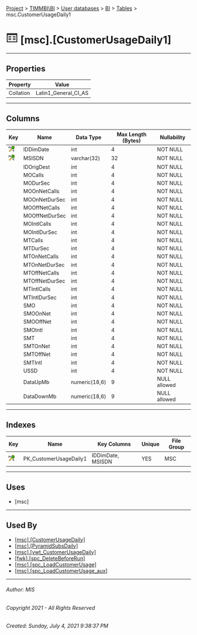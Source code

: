 #### 

[Project](../../../../index.md) > [TIMMBI\\BI](../../../index.md) > [User databases](../../index.md) > [BI](../index.md) > [Tables](Tables.md) > msc.CustomerUsageDaily1

# ![Tables](../../../../Images/Table32.png) [msc].[CustomerUsageDaily1]

---

## <a name="#properties"></a>Properties

| Property | Value |
|---|---|
| Collation | Latin1_General_CI_AS |


---

## <a name="#columns"></a>Columns

| Key | Name | Data Type | Max Length (Bytes) | Nullability |
|---|---|---|---|---|
| [![Cluster Primary Key PK_CustomerUsageDaily1: IDDimDate\MSISDN](../../../../Images/pkcluster.png)](#indexes) | IDDimDate | int | 4 | NOT NULL |
| [![Cluster Primary Key PK_CustomerUsageDaily1: IDDimDate\MSISDN](../../../../Images/pkcluster.png)](#indexes) | MSISDN | varchar(32) | 32 | NOT NULL |
|  | IDOrigDest | int | 4 | NOT NULL |
|  | MOCalls | int | 4 | NOT NULL |
|  | MODurSec | int | 4 | NOT NULL |
|  | MOOnNetCalls | int | 4 | NOT NULL |
|  | MOOnNetDurSec | int | 4 | NOT NULL |
|  | MOOffNetCalls | int | 4 | NOT NULL |
|  | MOOffNetDurSec | int | 4 | NOT NULL |
|  | MOIntlCalls | int | 4 | NOT NULL |
|  | MOIntlDurSec | int | 4 | NOT NULL |
|  | MTCalls | int | 4 | NOT NULL |
|  | MTDurSec | int | 4 | NOT NULL |
|  | MTOnNetCalls | int | 4 | NOT NULL |
|  | MTOnNetDurSec | int | 4 | NOT NULL |
|  | MTOffNetCalls | int | 4 | NOT NULL |
|  | MTOffNetDurSec | int | 4 | NOT NULL |
|  | MTIntlCalls | int | 4 | NOT NULL |
|  | MTIntlDurSec | int | 4 | NOT NULL |
|  | SMO | int | 4 | NOT NULL |
|  | SMOOnNet | int | 4 | NOT NULL |
|  | SMOOffNet | int | 4 | NOT NULL |
|  | SMOIntl | int | 4 | NOT NULL |
|  | SMT | int | 4 | NOT NULL |
|  | SMTOnNet | int | 4 | NOT NULL |
|  | SMTOffNet | int | 4 | NOT NULL |
|  | SMTIntl | int | 4 | NOT NULL |
|  | USSD | int | 4 | NOT NULL |
|  | DataUpMb | numeric(18,6) | 9 | NULL allowed |
|  | DataDownMb | numeric(18,6) | 9 | NULL allowed |


---

## <a name="#indexes"></a>Indexes

| Key | Name | Key Columns | Unique | File Group |
|---|---|---|---|---|
| [![Cluster Primary Key PK_CustomerUsageDaily1: IDDimDate\MSISDN](../../../../Images/pkcluster.png)](#indexes) | PK_CustomerUsageDaily1 | IDDimDate, MSISDN | YES | MSC |


---

## <a name="#uses"></a>Uses

* [msc]


---

## <a name="#usedby"></a>Used By

* [[msc].[CustomerUsageDaily]](../Views/CustomerUsageDaily_000c.md)
* [[msc].[PyramidSubsDaily]](../Views/PyramidSubsDaily.md)
* [[msc].[vwt_CustomerUsageDaily]](../Views/vwt_CustomerUsageDaily_000e.md)
* [[fwk].[spc_DeleteBeforeRun]](../Programmability/Stored_Procedures/spc_DeleteBeforeRun.md)
* [[msc].[spc_LoadCustomerUsage]](../Programmability/Stored_Procedures/spc_LoadCustomerUsage_000g.md)
* [[msc].[spc_LoadCustomerUsage_aux]](../Programmability/Stored_Procedures/spc_LoadCustomerUsage_aux.md)


---

###### Author:  MIS

###### Copyright 2021 - All Rights Reserved

###### Created: Sunday, July 4, 2021 9:38:37 PM

